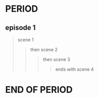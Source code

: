 # PERIOD

## episode 1

> scene 1
>
> > then scene 2
> >
> > > then scene 3
> > >
> > > > ends with scene 4

# END OF PERIOD
